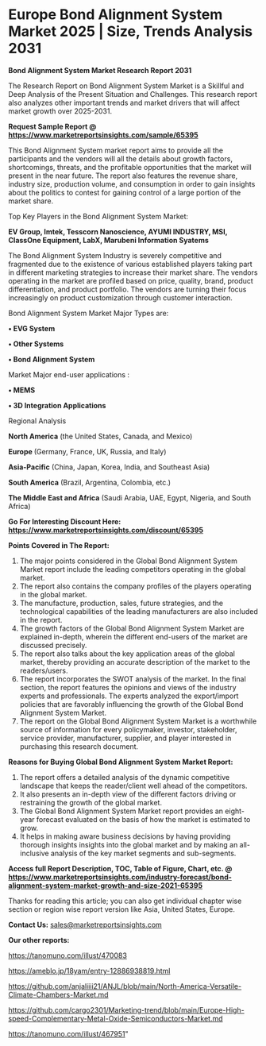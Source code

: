 # Europe Bond Alignment System Market 2025 | Size, Trends Analysis 2031

<strong>Bond Alignment System Market Research Report 2031</strong>

The Research Report on Bond Alignment System Market is a Skillful and Deep Analysis of the Present Situation and Challenges. This research report also analyzes other important trends and market drivers that will affect market growth over 2025-2031.

<strong>Request Sample Report @ <a href=https://www.marketreportsinsights.com/sample/65395>https://www.marketreportsinsights.com/sample/65395</a></strong>

This Bond Alignment System market report aims to provide all the participants and the vendors will all the details about growth factors, shortcomings, threats, and the profitable opportunities that the market will present in the near future. The report also features the revenue share, industry size, production volume, and consumption in order to gain insights about the politics to contest for gaining control of a large portion of the market share.

Top Key Players in the Bond Alignment System Market:

<strong>EV Group, Imtek, Tesscorn Nanoscience, AYUMI INDUSTRY, MSI, ClassOne Equipment, LabX, Marubeni Information Syatems</strong>

The Bond Alignment System Industry is severely competitive and fragmented due to the existence of various established players taking part in different marketing strategies to increase their market share. The vendors operating in the market are profiled based on price, quality, brand, product differentiation, and product portfolio. The vendors are turning their focus increasingly on product customization through customer interaction.

Bond Alignment System Market Major Types are:

<strong>• EVG System

• Other Systems

• Bond Alignment System</strong>

Market Major end-user applications :

<strong>• MEMS

• 3D Integration Applications</strong>

Regional Analysis

</u><strong><b>North America</b></strong> (the United States, Canada, and Mexico)

<strong><b>Europe </b></strong>(Germany, France, UK, Russia, and Italy)

<strong><b>Asia-Pacific</b></strong> (China, Japan, Korea, India, and Southeast Asia)

<strong><b>South America</b></strong> (Brazil, Argentina, Colombia, etc.)

<strong><b>The Middle East and Africa</b></strong> (Saudi Arabia, UAE, Egypt, Nigeria, and South Africa)

<strong>Go For Interesting Discount Here: <a href=https://www.marketreportsinsights.com/discount/65395>https://www.marketreportsinsights.com/discount/65395</a></strong>

<strong>Points Covered in The Report:</strong>
<ol>
  <li>The major points considered in the Global Bond Alignment System Market report include the leading competitors operating in the global market.</li>
  <li>The report also contains the company profiles of the players operating in the global market.</li>
  <li>The manufacture, production, sales, future strategies, and the technological capabilities of the leading manufacturers are also included in the report.</li>
  <li>The growth factors of the Global Bond Alignment System Market are explained in-depth, wherein the different end-users of the market are discussed precisely.</li>
  <li>The report also talks about the key application areas of the global market, thereby providing an accurate description of the market to the readers/users.</li>
  <li>The report incorporates the SWOT analysis of the market. In the final section, the report features the opinions and views of the industry experts and professionals. The experts analyzed the export/import policies that are favorably influencing the growth of the Global Bond Alignment System Market.</li>
  <li>The report on the Global Bond Alignment System Market is a worthwhile source of information for every policymaker, investor, stakeholder, service provider, manufacturer, supplier, and player interested in purchasing this research document.</li>
</ol>
<strong>Reasons for Buying Global Bond Alignment System Market Report:</strong>

<ol>
  <li>The report offers a detailed analysis of the dynamic competitive landscape that keeps the reader/client well ahead of the competitors.</li>
  <li>It also presents an in-depth view of the different factors driving or restraining the growth of the global market.</li>
  <li>The Global Bond Alignment System Market report provides an eight-year forecast evaluated on the basis of how the market is estimated to grow.</li>
  <li>It helps in making aware business decisions by having providing thorough insights insights into the global market and by making an all-inclusive analysis of the key market segments and sub-segments.</li>
</ol>
<strong>Access full Report Description, TOC, Table of Figure, Chart, etc. @ <a href=https://www.marketreportsinsights.com/industry-forecast/bond-alignment-system-market-growth-and-size-2021-65395>https://www.marketreportsinsights.com/industry-forecast/bond-alignment-system-market-growth-and-size-2021-65395</a></strong>


Thanks for reading this article; you can also get individual chapter wise section or region wise report version like Asia, United States, Europe.

<strong>Contact Us:</strong>
sales@marketreportsinsights.com

<strong>Our other reports:</strong>

<a href=https://tanomuno.com/illust/470083>https://tanomuno.com/illust/470083</a>

<a href=https://ameblo.jp/18yam/entry-12886938819.html>https://ameblo.jp/18yam/entry-12886938819.html</a>

<a href=https://github.com/anjaliiii21/ANJL/blob/main/North-America-Versatile-Climate-Chambers-Market.md>https://github.com/anjaliiii21/ANJL/blob/main/North-America-Versatile-Climate-Chambers-Market.md</a>

<a href=https://github.com/cargo2301/Marketing-trend/blob/main/Europe-High-speed-Complementary-Metal-Oxide-Semiconductors-Market.md>https://github.com/cargo2301/Marketing-trend/blob/main/Europe-High-speed-Complementary-Metal-Oxide-Semiconductors-Market.md</a>

<a href=https://tanomuno.com/illust/467951>https://tanomuno.com/illust/467951</a>"
